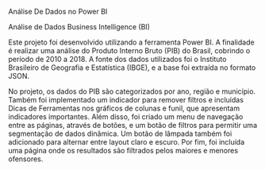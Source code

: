 ﻿Análise De Dados no Power BI


Análise de Dados Business Intelligence (BI)

Este projeto foi desenvolvido utilizando a ferramenta Power BI. A finalidade é realizar uma análise do Produto Interno Bruto (PIB) do Brasil, cobrindo o período de 2010 a 2018. A fonte dos dados utilizados foi o Instituto Brasileiro de Geografia e Estatística (IBGE), e a base foi extraída no formato JSON.

No projeto, os dados do PIB são categorizados por ano, região e município. Também foi implementado um indicador para remover filtros e incluídas Dicas de Ferramentas nos gráficos de colunas e funil, que apresentam indicadores importantes. Além disso, foi criado um menu de navegação entre as páginas, através de botões, e um botão de filtros para permitir uma segmentação de dados dinâmica. Um botão de lâmpada também foi adicionado para alternar entre layout claro e escuro. Por fim, foi incluída uma página onde os resultados são filtrados pelos maiores e menores ofensores.






